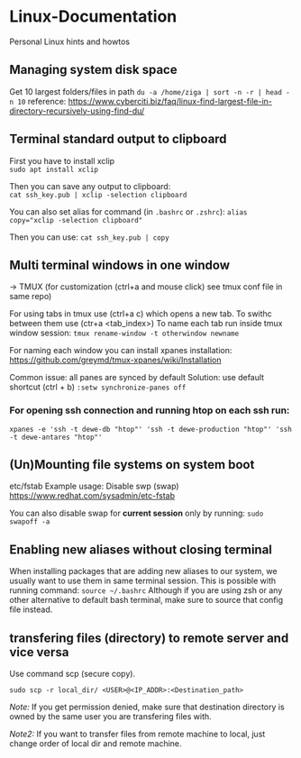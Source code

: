 # Linux-Documentation
Personal Linux hints and howtos

## Managing system disk space
Get 10 largest folders/files in path
```du -a /home/ziga | sort -n -r | head -n 10```
reference: https://www.cyberciti.biz/faq/linux-find-largest-file-in-directory-recursively-using-find-du/

## Terminal standard output to clipboard
First you have to install xclip <br/>
```sudo apt install xclip```

Then you can save any output to clipboard: <br/>
```cat ssh_key.pub | xclip -selection clipboard```

You can also set alias for command (in `.bashrc` or `.zshrc`):
```alias copy="xclip -selection clipboard"```

Then you can use:
```cat ssh_key.pub | copy```

## Multi terminal windows in one window
-> TMUX (for customization (ctrl+a and mouse click) see tmux conf file in same repo)

For using tabs in tmux use (ctrl+a c) which opens a new tab. To swithc between them use (ctr+a <tab_index>)
To name each tab run inside tmux window session:
```tmux rename-window -t otherwindow newname```

For naming each window you can install xpanes
installation: https://github.com/greymd/tmux-xpanes/wiki/Installation

Common issue: all panes are synced by default
Solution: use default shortcut (ctrl + b) `:setw synchronize-panes off`

### For opening ssh connection and running htop on each ssh run:
```xpanes -e 'ssh -t dewe-db "htop"' 'ssh -t dewe-production "htop"' 'ssh -t dewe-antares "htop"'```

## (Un)Mounting file systems on system boot
etc/fstab
Example usage: Disable swp (swap)
https://www.redhat.com/sysadmin/etc-fstab

You can also disable swap for **current session** only by running: ```sudo swapoff -a```

## Enabling new aliases without closing terminal
When installing packages that are adding new aliases to our system, we usually want to use them in same terminal session.
This is possible with running command: ```source ~/.bashrc```
Although if you are using zsh or any other alternative to default bash terminal, make sure to source that config file instead.

## transfering files (directory) to remote server and vice versa
Use command scp (secure copy).
```
sudo scp -r local_dir/ <USER>@<IP_ADDR>:<Destination_path>
```
*Note:* If you get permission denied, make sure that destination directory is owned by the same user you are transfering files with.

*Note2:* If you want to transfer files from remote machine to local, just change order of local dir and remote machine.


